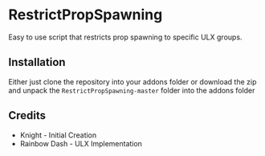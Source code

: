 # RestrictPropSpawning
 Easy to use script that restricts prop spawning to specific ULX groups.

## Installation

Either just clone the repository into your addons folder or download the zip and unpack the ``RestrictPropSpawning-master`` folder into the addons folder

## Credits
- Knight - Initial Creation
- Rainbow Dash - ULX Implementation
